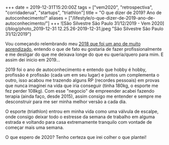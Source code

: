 +++
date = 2019-12-31T15:20:00Z
tags = ["vem2020", "retrospectiva", "corridaderua", "startups", "triathlon"]
title = "O que dizer de 2019? Ano de autoconhecimento!"
aliases = ["/lifestyle/o-que-dizer-de-2019-ano-de-autoconhecimento/"]
+++
![São Silvestre São Paulo 31/12/2019 - Vem 2020](/blog/photo_2019-12-31 12.25.26-2019-12-31.jpeg "São Silvestre São Paulo 31/12/2019")

Vou começando relembrando meu [2018 que foi um ano de muito aprendizado](https://avelino.run/lifestyle/2018-12-28-meu-2018-foi-ano-de-muito-aprendizado/ "Meu 2018 foi ano de muito aprendizado"), entendo o que de fato eu gostaria de fazer profissionalmente e me desligar do que me deixava longe do que eu queria/quero para mim. E assim dei inicio em 2019...

2019 foi o ano de autoconhecimento e entendo que hobby é hobby, profissão é profissão (cada um em seu lugar) e juntos um complementa o outro, isso acabou me trazendo alguns RP (recordes pessoais) em provas que nunca imaginei na vida que iria conseguir (tinha 180kg, o esporte me fez perder 108kg). Com esse "negocio" de empreender acabei fazendo terapia (ainda faço, desde 2015), assim consigo me entender e sempre me desconstruir para me ser minha melhor versão a cada dia.

O esporte (triathlon) entrou em minha vida como uma válvula de escalpe, onde consigo deixar todo o estresse da semana de trabalho em alguma estrada e voltando para casa extremamente tranquilo com vontade de começar mais uma semana.

O que espero de 2020? Tenho certeza que irei colher o que plantei!
